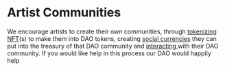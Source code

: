 # Artist Communities

We encourage artists to create their own communities, through [tokenizing NFT](https://alchemydao.com/)(s) to make them into DAO tokens, creating [social currencies](https://tryroll.com/) they can put into the treasury of that DAO community and [interacting ](https://www.coinvise.co/dashboard)with their DAO community. If you would like help in this process our DAO would happily help
